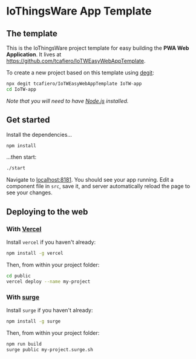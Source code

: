 # IoThingsWare App Template
## The template

This is the IoThingsWare project template for easy building the **PWA Web Application**. It lives at https://github.com/tcafiero/IoTWEasyWebAppTemplate.

To create a new project based on this template using [degit](https://github.com/Rich-Harris/degit):

```bash
npx degit tcafiero/IoTWEasyWebAppTemplate IoTW-app
cd IoTW-app
```

*Note that you will need to have [Node.js](https://nodejs.org) installed.*


## Get started

Install the dependencies...

```bash
npm install
```

...then start:

```bash
./start
```

Navigate to [localhost:8181](http://localhost:8181). You should see your app running. Edit a component file in `src`, save it, and server automatically reload the page to see your changes.

## Deploying to the web

### With [Vercel](https://vercel.com)

Install `vercel` if you haven't already:

```bash
npm install -g vercel
```

Then, from within your project folder:

```bash
cd public
vercel deploy --name my-project
```

### With [surge](https://surge.sh/)

Install `surge` if you haven't already:

```bash
npm install -g surge
```

Then, from within your project folder:

```bash
npm run build
surge public my-project.surge.sh
```
